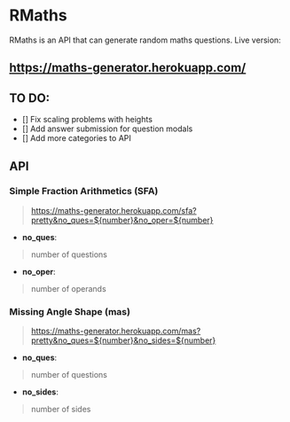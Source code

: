 # RMaths

RMaths is an API that can generate random maths questions.
Live version:

## https://maths-generator.herokuapp.com/

## TO DO:
- [] Fix scaling problems with heights
- [] Add answer submission for question modals
- [] Add more categories to API

## API

### Simple Fraction Arithmetics (SFA)

> https://maths-generator.herokuapp.com/sfa?pretty&no_ques=${number}&no_oper=${number} 

- **no_ques**:
> number of questions 
- **no_oper**:
> number of operands

### Missing Angle Shape (mas)

> https://maths-generator.herokuapp.com/mas?pretty&no_ques=${number}&no_sides=${number}

- **no_ques**:
> number of questions
- **no_sides**:
> number of sides
